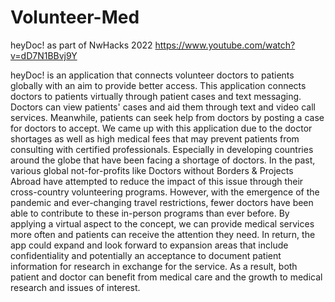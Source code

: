 # Volunteer-Med
heyDoc! as part of NwHacks 2022 https://www.youtube.com/watch?v=dD7N1BBvj9Y


heyDoc! is an application that connects volunteer doctors to patients globally with an aim to provide better access.
This application connects doctors to patients virtually through patient cases and text messaging. Doctors can view patients' 
cases and aid them through text and video call services. Meanwhile, patients can seek help from doctors by posting a case for 
doctors to accept. We came up with this application due to the doctor shortages as well as high medical fees that may prevent 
patients from consulting with certified professionals. Especially in developing countries around the globe that have been facing 
a shortage of doctors. In the past, various global not-for-profits like Doctors without Borders & Projects Abroad have attempted 
to reduce the impact of this issue through their cross-country volunteering programs. However, with the emergence of the pandemic 
and ever-changing travel restrictions, fewer doctors have been able to contribute to these in-person programs than ever before.
By applying a virtual aspect to the concept, we can provide medical services more often and patients can receive the attention they need.
In return, the app could expand and look forward to expansion areas that include confidentiality and potentially an acceptance to document
patient information for research in exchange for the service. As a result, both patient and doctor can benefit from medical care and the growth
to medical research and issues of interest.
